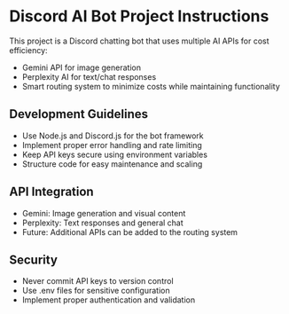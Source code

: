 # Discord AI Bot Project Instructions

This project is a Discord chatting bot that uses multiple AI APIs for cost efficiency:
- Gemini API for image generation 
- Perplexity AI for text/chat responses
- Smart routing system to minimize costs while maintaining functionality

## Development Guidelines
- Use Node.js and Discord.js for the bot framework
- Implement proper error handling and rate limiting
- Keep API keys secure using environment variables
- Structure code for easy maintenance and scaling

## API Integration
- Gemini: Image generation and visual content
- Perplexity: Text responses and general chat
- Future: Additional APIs can be added to the routing system

## Security
- Never commit API keys to version control
- Use .env files for sensitive configuration
- Implement proper authentication and validation